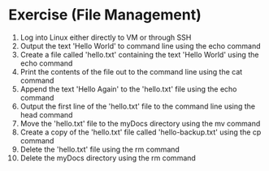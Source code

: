 # Exercise \(File Management\)

1. Log into Linux either directly to VM or through SSH
2. Output the text 'Hello World' to command line using the echo command
3. Create a file called 'hello.txt' containing the text 'Hello World' using the echo command
4. Print the contents of the file out to the command line using the cat command
5. Append the text 'Hello Again' to the 'hello.txt' file using the echo command
6. Output the first line of the 'hello.txt' file to the command line using the head command
7. Move the 'hello.txt' file to the myDocs directory using the mv command
8. Create a copy of the 'hello.txt' file called 'hello-backup.txt' using the cp command
9. Delete the 'hello.txt' file using the rm command
10. Delete the myDocs directory using the rm command





